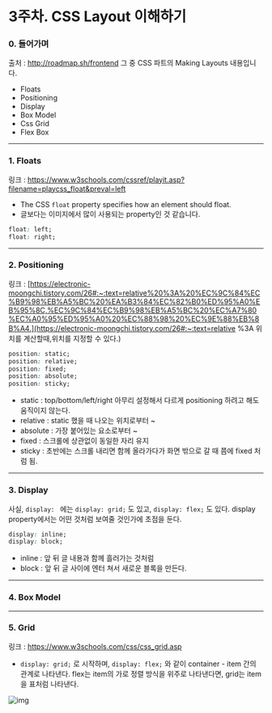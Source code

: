 # 3주차. CSS Layout 이해하기

### 0. 들어가며
출처 : http://roadmap.sh/frontend
그 중 CSS 파트의 Making Layouts 내용입니다. 

- Floats
- Positioning
- Display
- Box Model
- Css Grid
- Flex Box

---

### 1. Floats
링크 : https://www.w3schools.com/cssref/playit.asp?filename=playcss_float&preval=left

- The CSS `float` property specifies how an element should float. 
- 글보다는 이미지에서 많이 사용되는 property인 것 같습니다. 

```cSS
float: left;
float: right;
```

---

### 2. Positioning

링크 : [https://electronic-moongchi.tistory.com/26#:~:text=relative%20%3A%20%EC%9C%84%EC%B9%98%EB%A5%BC%20%EA%B3%84%EC%82%B0%ED%95%A0%EB%95%8C,%EC%9C%84%EC%B9%98%EB%A5%BC%20%EC%A7%80%EC%A0%95%ED%95%A0%20%EC%88%98%20%EC%9E%88%EB%8B%A4.](https://electronic-moongchi.tistory.com/26#:~:text=relative %3A 위치를 계산할때,위치를 지정할 수 있다.)

```css
position: static;
position: relative;
position: fixed;
position: absolute;
position: sticky;
```

* static : top/bottom/left/right 아무리 설정해서 다르게 positioning 하려고 해도 움직이지 않는다. 
* relative : static 했을 때 나오는 위치로부터 ~ 
* absolute : 가장 붙어있는 요소로부터 ~
* fixed : 스크롤에 상관없이 동일한 자리 유지
* sticky : 초반에는 스크롤 내리면 함께 올라가다가 화면 밖으로 갈 때 쯤에 fixed 처럼 됨. 

---

### 3. Display

사실, `display: ` 에는 `display: grid;` 도 있고, `display: flex;`  도 있다. display property에서는 어떤 것처럼 보여줄 것인가에 초점을 둔다. 

```css
display: inline;
display: block;
```

* inline : 앞 뒤 글 내용과 함께 흘러가는 것처럼
* block : 앞 뒤 글 사이에 엔터 쳐서 새로운 블록을 만든다.

---

### 4. Box Model

---

### 5. Grid

링크 : https://www.w3schools.com/css/css_grid.asp

* `display: grid;` 로 시작하며, `display: flex;` 와 같이 container - item 간의 관계로 나타낸다. flex는 item의 가로 정렬 방식을 위주로 나타낸다면, grid는 item을 표처럼 나타낸다. 

![img](https://www.w3schools.com/css/grid_lines.png)

